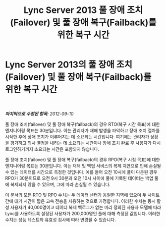 ﻿---
title: Lync Server 2013 풀 장애 조치(Failover) 및 풀 장애 복구(Failback)를 위한 복구 시간
TOCTitle: 풀 장애 조치(Failover) 및 풀 장애 복구(Failback)를 위한 복구 시간
ms:assetid: 902c658f-8442-4d0d-b3ad-bf795ecd550d
ms:mtpsurl: https://technet.microsoft.com/ko-kr/library/JJ205079(v=OCS.15)
ms:contentKeyID: 49304375
ms.date: 08/10/2015
mtps_version: v=OCS.15
ms.translationtype: HT
---

# Lync Server 2013의 풀 장애 조치(Failover) 및 풀 장애 복구(Failback)를 위한 복구 시간

 

_**마지막으로 수정된 항목:** 2012-09-10_

풀 장애 조치(failover) 및 풀 장애 복구(failback)의 경우 RTO(복구 시간 목표)에 대한 엔지니어링 목표는 30분입니다. 이는 관리자가 재해 발생을 파악하고 장애 조치 절차를 시작한 후에 장애 조치가 이루어지는 데 소요되는 시간입니다. 여기에는 관리자가 상황을 평가하고 의사 결정을 내리는 데 소요되는 시간이나 장애 조치 완료 후 사용자가 다시 로그인하기까지 소요되는 시간은 포함되지 않습니다.

풀 장애 조치(failover) 및 풀 장애 복구(failback)의 경우 RPO(복구 시점 목표)에 대한 엔지니어링 목표는 30분입니다. 이는 재해 및 백업 서비스의 복제 지연으로 인해 손실될 수 있는 데이터를 시간으로 측정한 것입니다. 예를 들어 오전 10시에 풀이 다운된 경우 RPO가 30분이므로 오전 9시 30분과 오전 10시 사이에 풀에 기록된 데이터는 백업 풀에 복제되지 않을 수 있으며, 그에 따라 손실될 수 있습니다.

이 문서의 모든 RTO 및 RPO 수치는 두 데이터 센터가 동일한 지역에 있으며 두 사이트 간에 대기 시간이 짧은 고속 전송을 사용하는 것으로 가정합니다. 이러한 수치는 동시 활성 사용자가 40,000명이고 데이터 복제 백로그가 없는 미리 정의된 사용자 모델에 따라 Lync를 사용하도록 설정된 사용자가 200,000명인 풀에 대해 측정된 값입니다. 이러한 수치는 성능 테스트와 유효성 검사에 따라 변경될 수 있습니다.

